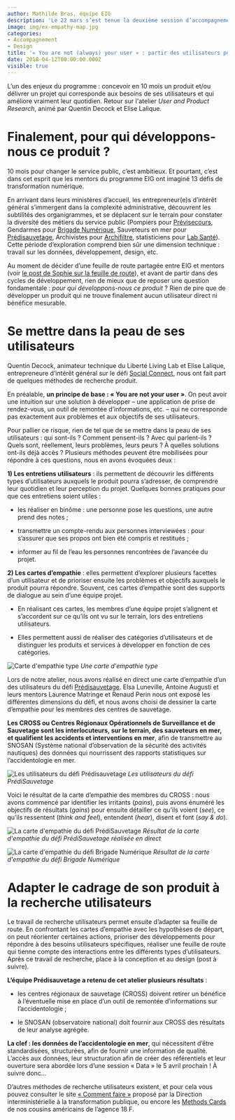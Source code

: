 ```yaml
---
author: Mathilde Bras, équipe EIG
description: 'Le 22 mars s’est tenue la deuxième session d’accompagnement des entrepreneur(e)s d’intérêt général. En présence des mentors des défis, nous avons travaillé sur 3 ateliers, orientés « utilisateurs » : recherche produit et utilisateurs, design et conception du produit avec ses utilisateurs, ouverture du code source.'
image: img/ex-empathy-map.jpg
categories:
- Accompagnement
- Design
title: '« You are not (always) your user » : partir des utilisateurs pour construire un produit.  Retour sur les ateliers du 22 mars (1/3)'
date: 2018-04-12T00:00:00.000Z
visible: true
---
```


L’un des enjeux du programme : concevoir en 10 mois un produit et/ou
délivrer un projet qui corresponde aux besoins de ses utilisateurs et
qui améliore vraiment leur quotidien.  Retour sur l'atelier *User and
Product Research*, animé par Quentin Decock et Elise Lalique.

# Finalement, pour qui développons-nous ce produit ?

10 mois pour changer le service public, c’est ambitieux. Et pourtant,
c’est dans cet esprit que les mentors du programme EIG ont imaginé 13
défis de transformation numérique.

En arrivant dans leurs ministères d’accueil, les entrepreneur(e)s
d’intérêt général s’immergent dans la complexité administrative,
découvrent les subtilités des organigrammes, et se déplacent sur le
terrain pour constater la diversité des métiers du service public
(Pompiers pour
[Prévisecours](https://entrepreneur-interet-general.etalab.gouv.fr/defi/2017/09/26/previsecours/),
Gendarmes pour [Brigade
Numérique](https://entrepreneur-interet-general.etalab.gouv.fr/defi/2017/09/26/brigadenumerique/),
Sauveteurs en mer pour
[Prédisauvetage](https://entrepreneur-interet-general.etalab.gouv.fr/defi/2017/09/26/donneesauvetagemaritime/),
Archivistes pour
[Archifiltre](https://entrepreneur-interet-general.etalab.gouv.fr/defi/2017/09/26/archemse/),
statisticiens pour [Lab
Santé](https://entrepreneur-interet-general.etalab.gouv.fr/defi/2017/09/26/labsante/)). Cette
période d’exploration comprend bien sûr une dimension technique :
travail sur les données, développement, design, etc.

Au moment de décider d’une feuille de route partagée entre EIG et
mentors (voir [le post de Sophie sur la feuille de
route](https://entrepreneur-interet-general.etalab.gouv.fr/posts/2018/04/04/construire-une-feuille-de-route-partagee/)),
et avant de partir dans des cycles de développement, rien de mieux que
de reposer une question fondamentale : *pour qui développons-nous ce
produit* ? Rien de pire que de développer un produit qui ne trouve
finalement aucun utilisateur direct ni bénéfice mesurable.

# Se mettre dans la peau de ses utilisateurs

Quentin Decock, animateur technique du Liberté Living Lab et Elise
Lalique, entrepreneure d’intérêt général sur le défi [Social Connect](https://entrepreneur-interet-general.etalab.gouv.fr/defi/2017/09/26/socialconnect/),
nous ont fait part de quelques méthodes de recherche produit.

En préalable, **un principe de base : « You are not your user »**. On
peut avoir une intuition sur une solution à développer – une
application de prise de rendez-vous, un outil de remontée
d’informations, etc. – qui ne corresponde pas exactement aux problèmes
et aux objectifs de ses utilisateurs.

Pour pallier ce risque, rien de tel que de se mettre dans la peau de
ses utilisateurs : qui sont-ils ? Comment pensent-ils ? Avec qui
parlent-ils ? Quels sont, réellement, leurs problèmes, leurs peurs ? À
quelles solutions ont-ils déjà accès ?  Plusieurs méthodes peuvent
être mobilisées pour répondre à ces questions, nous en avons évoquées
deux :

**1) Les entretiens utilisateurs** : ils permettent de découvrir les
différents types d’utilisateurs auxquels le produit pourra s’adresser,
de comprendre leur quotidien et leur perception du projet. Quelques
bonnes pratiques pour que ces entretiens soient utiles :

- les réaliser en binôme : une personne pose les questions, une autre
  prend des notes ;

- transmettre un compte-rendu aux personnes interviewées : pour
  s’assurer que ses propos ont bien été compris et restitués ;
  
- informer au fil de l’eau les personnes rencontrées de l’avancée du
  projet.

**2) Les cartes d’empathie** : elles permettent d’explorer plusieurs
facettes d’un utilisateur et de prioriser ensuite les problèmes et
objectifs auxquels le produit pourra répondre. Souvent, ces cartes
d’empathie sont des supports de dialogue au sein d’une équipe projet.

- En réalisant ces cartes, les membres d’une équipe projet s’alignent
  et s’accordent sur ce qu’ils ont vu sur le terrain, lors des
  entretiens utilisateurs.
  
- Elles permettent aussi de réaliser des catégories d’utilisateurs et
  de distinguer les produits et services à développer en fonction de
  ces catégories.
  
![Carte d'empathie type](/img/blog/ex-empathy-map.jpg)
_Une carte d'empathie type_

Lors de notre atelier, nous avons réalisé en direct une carte
d’empathie d’un des utilisateurs du défi
[Prédisauvetage](https://entrepreneur-interet-general.etalab.gouv.fr/defi/2017/09/26/donneesauvetagemaritime/). Elsa
Luneville, Antoine Augusti et leurs mentors Laurence Matringe et
Renaud Perin nous ont exposé les différentes dimensions du défi, et
nous avons choisi de dessiner la carte d’empathie pour les membres des
centres de sauvetage.

**Les CROSS ou Centres Régionaux Opérationnels de Surveillance et de
Sauvetage sont les interlocuteurs, sur le terrain, des sauveteurs en
mer, et qualifient les accidents et interventions en mer**, afin de
transmettre au SNOSAN (Système national d’observation de la sécurité
des activités nautiques) des données qui nourrissent des rapports
statistiques sur l’accidentologie en mer.

![Les utilisateurs du défi Prédisauvetage](/img/blog/user-predisauvetage.jpg)
_Les utilisateurs du défi PrédiSauvetage_

Voici le résultat de la carte d’empathie des membres du CROSS : nous
avons commencé par identifier les irritants (*pains*), puis avons
énuméré les objectifs de résultats (*gains*) pour ensuite détailler ce
qu’ils voient (*see*), ce qu’ils ressentent (*think and feel*),
entendent (*hear*), disent et font (*say & do*).

![La carte d'empathie du défi PrédiSauvetage](/img/blog/empathy-predisauvetage.jpg)
_Résultat de la carte d'empathie du défi PrédiSauvetage réalisée en direct_

![La carte d'empathie du défi Brigade Numérique](/img/blog/brigade-num-empathy-map-2.jpeg)
_Résultat de la carte d'empathie du défi Brigade Numérique_


# Adapter le cadrage de son produit à la recherche utilisateurs

Le travail de recherche utilisateurs permet ensuite d’adapter sa
feuille de route. En confrontant les cartes d’empathie avec les
hypothèses de départ, on peut réorienter certaines actions, prioriser
des développements pour répondre à des besoins utilisateurs
spécifiques, réaliser une feuille de route qui tienne compte des
interactions entre les différents types d’utilisateurs. Après ce
travail de recherche, place à la conception et au design (post à
suivre).

**L’équipe Prédisauvetage a retenu de cet atelier plusieurs
résultats** : 

- les centres régionaux de sauvetage (CROSS) doivent retirer un
  bénéfice à l’éventuelle mise en place d’un outil de remontée
  d’informations sur l’accidentologie ;
  
- le SNOSAN (observatoire national) doit fournir aux CROSS des
  résultats de leur analyse agrégée.

**La clef : les données de l’accidentologie en mer**, qui nécessitent
d’être standardisées, structurées, afin de fournir une information de
qualité.  L’accès aux données, leur structuration afin de créer des
référentiels et leur ouverture sera abordée lors d’une session
« Data » le 5 avril prochain ! À suivre donc…

D’autres méthodes de recherche utilisateurs existent, et pour cela
vous pouvez consulter le site [« Comment faire
»](http://comment-faire.modernisation.gouv.fr/) proposé par la
Direction interministérielle à la transformation publique, ou encore
les [Methods Cards](https://methods.18f.gov/) de nos cousins
américains de l’agence 18 F.

